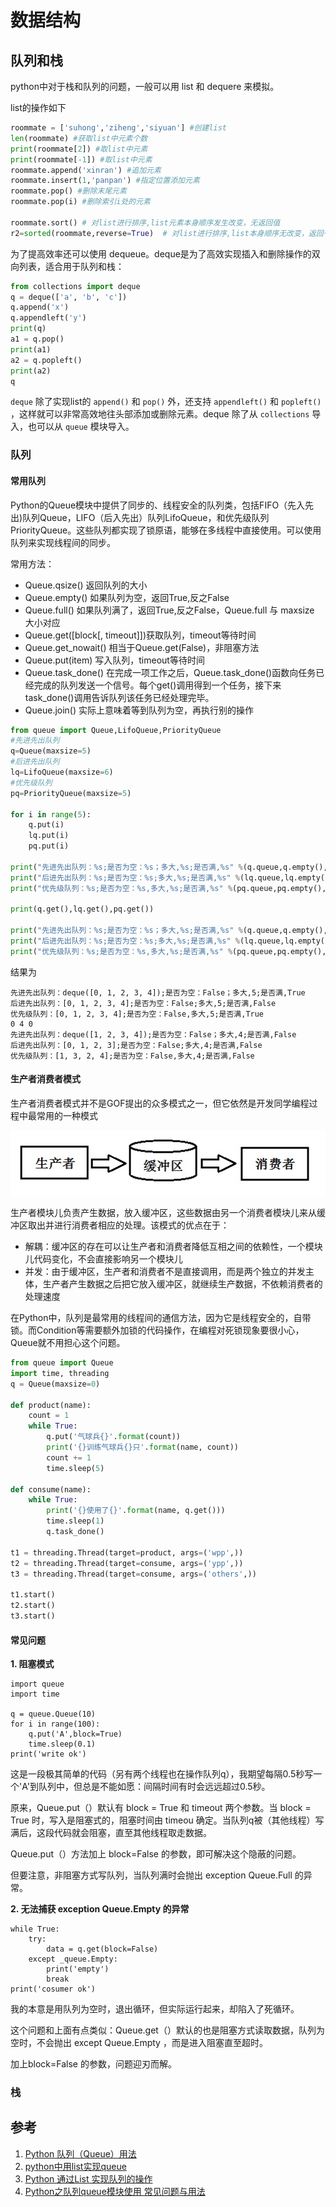 # 数据结构

## 队列和栈

python中对于栈和队列的问题，一般可以用 list 和 dequere 来模拟。

list的操作如下

```Python
roommate = ['suhong','ziheng','siyuan'] #创建list
len(roommate) #获取list中元素个数
print(roommate[2]) #取list中元素
print(roommate[-1]) #取list中元素
roommate.append('xinran') #追加元素
roommate.insert(1,'panpan') #指定位置添加元素
roommate.pop() #删除末尾元素
roommate.pop(i) #删除索引i处的元素

roommate.sort() # 对list进行排序,list元素本身顺序发生改变，无返回值
r2=sorted(roommate,reverse=True)  # 对list进行排序,list本身顺序无改变，返回一个新的list
```

为了提高效率还可以使用 dequeue。deque是为了高效实现插入和删除操作的双向列表，适合用于队列和栈：

```python
from collections import deque
q = deque(['a', 'b', 'c'])
q.append('x')
q.appendleft('y')
print(q)
a1 = q.pop()
print(a1)
a2 = q.popleft()
print(a2)
q
```

`deque` 除了实现list的 `append()` 和 `pop()` 外，还支持 `appendleft()` 和 `popleft()` ，这样就可以非常高效地往头部添加或删除元素。deque 除了从 `collections` 导入，也可以从 `queue` 模块导入。

### 队列

#### 常用队列

Python的Queue模块中提供了同步的、线程安全的队列类，包括FIFO（先入先出)队列Queue，LIFO（后入先出）队列LifoQueue，和优先级队列PriorityQueue。这些队列都实现了锁原语，能够在多线程中直接使用。可以使用队列来实现线程间的同步。

常用方法：

* Queue.qsize() 返回队列的大小
* Queue.empty() 如果队列为空，返回True,反之False
* Queue.full() 如果队列满了，返回True,反之False，Queue.full 与 maxsize 大小对应
* Queue.get([block[, timeout]])获取队列，timeout等待时间
* Queue.get_nowait() 相当于Queue.get(False)，非阻塞方法
* Queue.put(item) 写入队列，timeout等待时间
* Queue.task_done() 在完成一项工作之后，Queue.task_done()函数向任务已经完成的队列发送一个信号。每个get()调用得到一个任务，接下来task_done()调用告诉队列该任务已经处理完毕。
* Queue.join() 实际上意味着等到队列为空，再执行别的操作

```python
from queue import Queue,LifoQueue,PriorityQueue
#先进先出队列
q=Queue(maxsize=5)
#后进先出队列
lq=LifoQueue(maxsize=6)
#优先级队列
pq=PriorityQueue(maxsize=5)
 
for i in range(5):
    q.put(i)
    lq.put(i)
    pq.put(i)
    
print("先进先出队列：%s;是否为空：%s；多大,%s;是否满,%s" %(q.queue,q.empty(),q.qsize(),q.full()))
print("后进先出队列：%s;是否为空：%s;多大,%s;是否满,%s" %(lq.queue,lq.empty(),lq.qsize(),lq.full()))
print("优先级队列：%s;是否为空：%s,多大,%s;是否满,%s" %(pq.queue,pq.empty(),pq.qsize(),pq.full()))
 
print(q.get(),lq.get(),pq.get())
 
print("先进先出队列：%s;是否为空：%s；多大,%s;是否满,%s" %(q.queue,q.empty(),q.qsize(),q.full()))
print("后进先出队列：%s;是否为空：%s;多大,%s;是否满,%s" %(lq.queue,lq.empty(),lq.qsize(),lq.full()))
print("优先级队列：%s;是否为空：%s,多大,%s;是否满,%s" %(pq.queue,pq.empty(),pq.qsize(),pq.full()))
```
结果为
```
先进先出队列：deque([0, 1, 2, 3, 4]);是否为空：False；多大,5;是否满,True
后进先出队列：[0, 1, 2, 3, 4];是否为空：False;多大,5;是否满,False
优先级队列：[0, 1, 2, 3, 4];是否为空：False,多大,5;是否满,True
0 4 0
先进先出队列：deque([1, 2, 3, 4]);是否为空：False；多大,4;是否满,False
后进先出队列：[0, 1, 2, 3];是否为空：False;多大,4;是否满,False
优先级队列：[1, 3, 2, 4];是否为空：False,多大,4;是否满,False
```

#### 生产者消费者模式

生产者消费者模式并不是GOF提出的众多模式之一，但它依然是开发同学编程过程中最常用的一种模式

![](pics/product_consumer.jpeg)

生产者模块儿负责产生数据，放入缓冲区，这些数据由另一个消费者模块儿来从缓冲区取出并进行消费者相应的处理。该模式的优点在于：

* 解耦：缓冲区的存在可以让生产者和消费者降低互相之间的依赖性，一个模块儿代码变化，不会直接影响另一个模块儿
* 并发：由于缓冲区，生产者和消费者不是直接调用，而是两个独立的并发主体，生产者产生数据之后把它放入缓冲区，就继续生产数据，不依赖消费者的处理速度

在Python中，队列是最常用的线程间的通信方法，因为它是线程安全的，自带锁。而Condition等需要额外加锁的代码操作，在编程对死锁现象要很小心，Queue就不用担心这个问题。

```python
from queue import Queue
import time, threading
q = Queue(maxsize=0)

def product(name):
    count = 1
    while True:
        q.put('气球兵{}'.format(count))
        print('{}训练气球兵{}只'.format(name, count))
        count += 1
        time.sleep(5)

def consume(name):
    while True:
        print('{}使用了{}'.format(name, q.get()))
        time.sleep(1)
        q.task_done()

t1 = threading.Thread(target=product, args=('wpp',))
t2 = threading.Thread(target=consume, args=('ypp',))
t3 = threading.Thread(target=consume, args=('others',))

t1.start()
t2.start()
t3.start()
```
#### 常见问题

**1. 阻塞模式**

```
import queue
import time

q = queue.Queue(10)
for i in range(100):
    q.put('A',block=True)
    time.sleep(0.1)
print('write ok')
```

这是一段极其简单的代码（另有两个线程也在操作队列q），我期望每隔0.5秒写一个'A'到队列中，但总是不能如愿：间隔时间有时会远远超过0.5秒。

原来，Queue.put（）默认有 block = True 和 timeout 两个参数。当 block = True 时，写入是阻塞式的，阻塞时间由 timeou 确定。当队列q被（其他线程）写满后，这段代码就会阻塞，直至其他线程取走数据。

Queue.put（）方法加上 block=False 的参数，即可解决这个隐蔽的问题。

但要注意，非阻塞方式写队列，当队列满时会抛出 exception Queue.Full 的异常。

**2. 无法捕获 exception Queue.Empty 的异常**

```
while True:
    try:
        data = q.get(block=False)
    except _queue.Empty:
        print('empty')
        break
print('cosumer ok')
```

我的本意是用队列为空时，退出循环，但实际运行起来，却陷入了死循环。

这个问题和上面有点类似：Queue.get（）默认的也是阻塞方式读取数据，队列为空时，不会抛出 except Queue.Empty ，而是进入阻塞直至超时。 

加上block=False 的参数，问题迎刃而解。

### 栈

## 参考

1. [Python 队列（Queue）用法](https://blog.csdn.net/weixin_43533825/article/details/89155648)
2. [python中用list实现queue](https://blog.csdn.net/weixin_44311188/article/details/85767425)
3. [Python 通过List 实现队列的操作](https://blog.csdn.net/weixin_41754309/article/details/108665964)
4. [Python之队列queue模块使用 常见问题与用法](https://www.cnblogs.com/wt11/p/5952500.html)